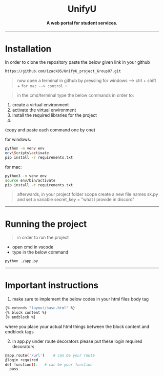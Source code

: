 <h1 
    align = "center">
    UnifyU
</h1>

<h4 align="center">A web portal for student services.</h4>

---

# Installation

In order to clone the repository paste the below given link in your github
```sh
https://github.com/izack05/UnifyU_project_Group07.git 
```

>now open a terminal in github by pressing 
for windows --> ctrl + shift + `
for mac --> control + `

>in the cmd/terminal type the below commands in order to:
1. create a virtual environment
2. activate the virtual environment
3. install the required libraries for the project
4. 

(copy and paste each command one by one)

for windows:
```sh
python -m venv env
env\Scripts\activate
pip install -r requirements.txt
```

for mac:
```sh
python3 -m venv env
source env/bin/activate
pip install -r requirements.txt
```

> afterwards, in your project folder scope create a new file names sk.py and set a variable secret_key = "what i provide in discord"
---

# Running the project
> in order to run the project
- open cmd in vscode
- type in the below command
```sh
python ./app.py
```

--- 
# Important instructions
1. make sure to implement the below codes in your html files body tag
```sh
{% extends "layout/base.html" %}
{% block content %}
{% endblock %} 
```
where you place your actual html things between the block content and endblock tags

2. in app.py under route decorators please put these login required decorators 
```sh
@app.route('/url')    # can be your route
@login_required
def function():   # can be your function
  pass
```